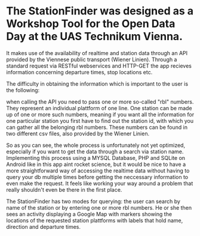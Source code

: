 # The StationFinder was designed as a Workshop Tool for the Open Data Day at the UAS Technikum Vienna.
It makes use of the availability of realtime and station data through an API provided by the Viennese public transport (Wiener Linien).
Through a standard request via RESTful webservices and HTTP-GET the app recieves information concerning departure times, stop locations etc.

The difficulty in obtaining the information which is important to the user is the following:

when calling the API you need to pass one or more so-called "rbl" numbers. They represent an individual plattform of one line.
One station can be made up of one or more such numbers, meaning if you want all the information for one particular station
you first have to find out the station id, with which you can gather all the belonging rbl numbers. These numbers can be found
in two different csv files, also provided by the Wiener Linien. 

So as you can see, the whole process is unfortunately not yet optimized, especially if you want to get the data through a search 
via station name. Implementing this process using a MYSQL Database, PHP and SQLite on Android like in this app aint rocket science, 
but it would be nice to have a more straightforward way of accessing the realtime data without having to query your db multiple times
before getting the neccessary information to even make the request. It feels like working your way around a problem that really shouldn't
even be there in the first place.

The StationFinder has two modes for querying: the user can search by name of the station or by entering one or more rbl numbers.
He or she then sees an activity displaying a Google Map with markers showing the locations of the requested station plattforms with
labels that hold name, direction and departure times.

